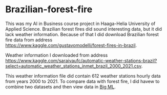 # Brazilian-forest-fire

This was my AI in Business course project in Haaga-Helia University of Applied Science. Brazilian forest fires did sound interesting data, but it did lack weather 
information. Because of that I did download Brazilian forest fire data from address <br />
<a href="https://www.kaggle.com/gustavomodelli/forest-fires-in-brazil">https://www.kaggle.com/gustavomodelli/forest-fires-in-brazil</a>.<br />

Weather information I downloaded from address<br /> 
<a href="https://www.kaggle.com/saraivaufc/automatic-weather-stations-brazil?select=automatic_weather_stations_inmet_brazil_2000_2021.csv">
https://www.kaggle.com/saraivaufc/automatic-weather-stations-brazil?select=automatic_weather_stations_inmet_brazil_2000_2021.csv</a>.<br /> 

This weather information file did contain 612 weather stations hourly data from years 2000 to 2021. To compare data with forest fire, I did havew to combine two datasets and 
then view data in <a href="https://bigml.com/">Big ML</a>. 
